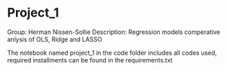 # Project_1

Group: Herman Nissen-Sollie
Description: Regression models comperative anlysis of OLS, Ridge and LASSO

The notebook named project_1 in the code folder includes all codes used, required installments can be found in the requirements.txt
